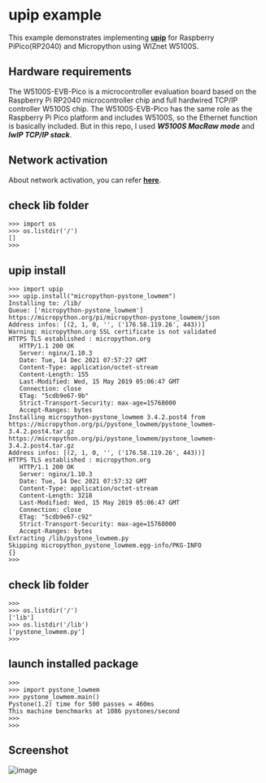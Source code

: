 upip example
======================================

This example demonstrates implementing **[upip](https://docs.micropython.org/en/latest/reference/packages.html#upip-package-manager)** for Raspberry PiPico(RP2040) and Micropython using WIZnet W5100S.


## Hardware requirements
The W5100S-EVB-Pico is a microcontroller evaluation board based on the Raspberry Pi RP2040 microcontroller chip and full hardwired TCP/IP controller W5100S chip. 
The W5100S-EVB-Pico has the same role as the Raspberry Pi Pico platform and includes W5100S, so the Ethernet function is basically included.
But in this repo, I used ***W5100S MacRaw mode*** and ***lwIP TCP/IP stack***.

## Network activation
About network activation, you can refer **[here](documents/init_network.md)**. 

## check lib folder
```
>>> import os
>>> os.listdir('/')
[]
>>> 
```
## upip install
```
>>> import upip
>>> upip.install("micropython-pystone_lowmem")
Installing to: /lib/
Queue: ['micropython-pystone_lowmem']
https://micropython.org/pi/micropython-pystone_lowmem/json
Address infos: [(2, 1, 0, '', ('176.58.119.26', 443))]
Warning: micropython.org SSL certificate is not validated
HTTPS TLS established : micropython.org 
   HTTP/1.1 200 OK
   Server: nginx/1.10.3
   Date: Tue, 14 Dec 2021 07:57:27 GMT
   Content-Type: application/octet-stream
   Content-Length: 155
   Last-Modified: Wed, 15 May 2019 05:06:47 GMT
   Connection: close
   ETag: "5cdb9e67-9b"
   Strict-Transport-Security: max-age=15768000
   Accept-Ranges: bytes
Installing micropython-pystone_lowmem 3.4.2.post4 from https://micropython.org/pi/pystone_lowmem/pystone_lowmem-3.4.2.post4.tar.gz
https://micropython.org/pi/pystone_lowmem/pystone_lowmem-3.4.2.post4.tar.gz
Address infos: [(2, 1, 0, '', ('176.58.119.26', 443))]
HTTPS TLS established : micropython.org 
   HTTP/1.1 200 OK
   Server: nginx/1.10.3
   Date: Tue, 14 Dec 2021 07:57:32 GMT
   Content-Type: application/octet-stream
   Content-Length: 3218
   Last-Modified: Wed, 15 May 2019 05:06:47 GMT
   Connection: close
   ETag: "5cdb9e67-c92"
   Strict-Transport-Security: max-age=15768000
   Accept-Ranges: bytes
Extracting /lib/pystone_lowmem.py
Skipping micropython_pystone_lowmem.egg-info/PKG-INFO
{}
>>> 
```
## check lib folder
```
>>> 
>>> os.listdir('/')
['lib']
>>> os.listdir('/lib')
['pystone_lowmem.py']
>>> 
```

## launch installed package
```
>>> 
>>> import pystone_lowmem
>>> pystone_lowmem.main()
Pystone(1.2) time for 500 passes = 460ms
This machine benchmarks at 1086 pystones/second
>>> 
>>> 
```

## Screenshot
![image](https://user-images.githubusercontent.com/2126804/145956906-a396747d-1c08-4a6e-b83e-59a16b187853.png)


